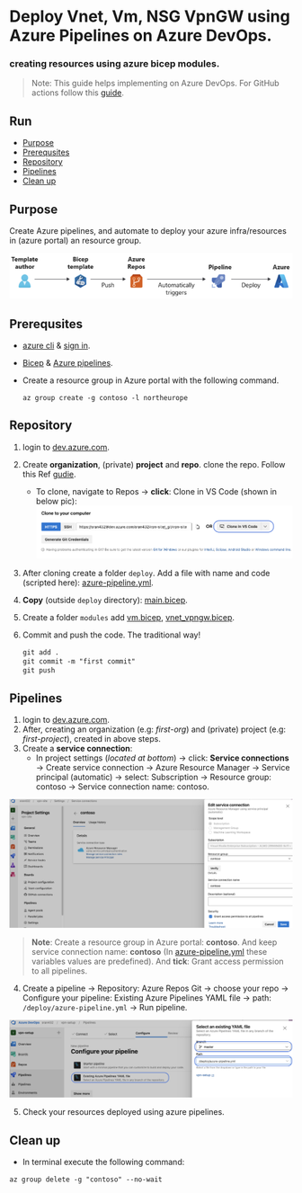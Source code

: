 # Deploy Vnet, Vm, NSG VpnGW using Azure Pipelines on Azure DevOps.

### creating resources using azure bicep modules.

> Note: This guide helps implementing on Azure DevOps. For GitHub actions follow this [guide](https://github.com/sree7k7/github-actions-azure-deployments).

## Run
  - [Purpose](#purpose)
  - [Prerequsites](#prerequsites)
  - [Repository](#repository)
  - [Pipelines](#pipelines)
  - [Clean up](#clean-up)

## Purpose

Create Azure pipelines, and automate to deploy your azure infra/resources in (azure portal) an resource group.

![Alt text](pics/pipeline.png)
## Prerequsites

- [azure cli](https://learn.microsoft.com/en-us/cli/azure/install-azure-cli) & [sign in](https://learn.microsoft.com/en-us/cli/azure/authenticate-azure-cli).
- [Bicep](https://learn.microsoft.com/en-us/azure/azure-resource-manager/bicep/overview?tabs=bicep) & [Azure pipelines](https://learn.microsoft.com/en-us/azure/devops/pipelines/get-started/what-is-azure-pipelines?view=azure-devops).
- Create a resource group in Azure portal with the following command.
  
  ```
  az group create -g contoso -l northeurope
  ```

## Repository
1. login to [dev.azure.com](https://azure.microsoft.com/en-us/products/devops).
2. Create **organization**, (private) **project** and **repo**. clone the repo. Follow this Ref [gudie](https://learn.microsoft.com/en-us/training/modules/build-first-bicep-deployment-pipeline-using-azure-pipelines/3-exercise-create-run-basic-pipeline).
   
   - To clone, navigate to Repos → **click**: Clone in VS Code (shown in below pic):
  ![Alt text](pics/azure-repo.png)

3. After cloning create a folder `deploy`. Add a file with name and code (scripted here): [azure-pipeline.yml](deploy/azure-pipeline.yml).

4. **Copy** (outside `deploy` directory): [main.bicep](main.bicep).

5. Create a folder `modules` add [vm.bicep](vm.bicep), [vnet_vpngw.bicep](vnet_vpngw.bicep).

6. Commit and push the code. The traditional way!
   
   ```hcl
   git add .
   git commit -m "first commit"
   git push
   ```

## Pipelines

1. login to [dev.azure.com](https://azure.microsoft.com/en-us/products/devops).
2. After, creating an organization (e.g: *first-org*) and (private) project (e.g: *first-project*), created in above steps.
3. Create a **service connection**:
   - In project settings (*located at bottom*) → click: **Service connections** → Create service connection → Azure Resource Manager → Service principal (automatic) → select: Subscription → Resource group: contoso → Service connection name: contoso.

![Alt text](pics/service_connection.png)

> **Note**: Create a resource group in Azure portal: **contoso**. And keep service connection name: **contoso** (In [azure-pipeline.yml](deploy/azure-pipeline.yml) these variables values are predefined). And **tick**: Grant access permission to all pipelines.

4. Create a pipeline → Repository: Azure Repos Git → choose your repo → Configure your pipeline: Existing Azure Pipelines YAML file → path: `/deploy/azure-pipeline.yml` → Run pipeline.


![Alt text](pics/pipeline_config.png)

5. Check your resources deployed using azure pipelines.
   
## Clean up
- In terminal execute the following command:
```azcli
az group delete -g "contoso" --no-wait
```
